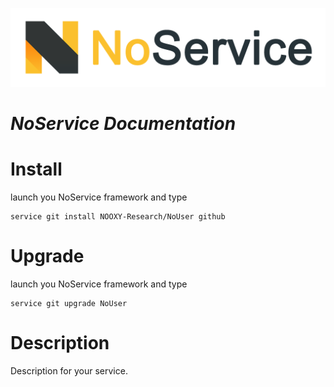 ![](https://raw.githubusercontent.com/NOOXY-inc/Art-Collection/master/NoService/NoService.png)
# ***NoService Documentation***

# Install
launch you NoService framework and type
```
service git install NOOXY-Research/NoUser github
```

# Upgrade
launch you NoService framework and type
```
service git upgrade NoUser
```

# Description
Description for your service.
